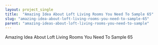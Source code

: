 ```yaml
---
layout: project_single
title:  "Amazing Idea About Loft Living Rooms You Need To Sample 65"
slug: "amazing-idea-about-loft-living-rooms-you-need-to-sample-65"
parent: "amazing-ideas-about-loft-living-rooms-you-need-to-sample"
---
```

Amazing Idea About Loft Living Rooms You Need To Sample 65
